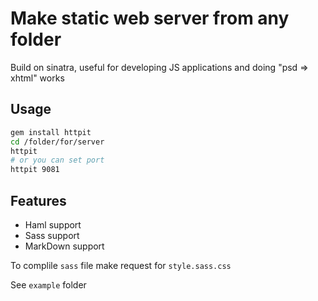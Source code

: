 # Make static web server from any folder

Build on sinatra, useful for developing JS applications and doing "psd => xhtml" works

## Usage

```bash
gem install httpit
cd /folder/for/server
httpit
# or you can set port
httpit 9081
```

## Features

* Haml support
* Sass support 
* MarkDown support

To complile `sass` file make request for `style.sass.css`

See `example` folder